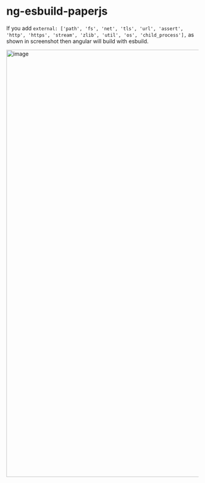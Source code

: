 # ng-esbuild-paperjs

If you add `external: ['path', 'fs', 'net', 'tls', 'url', 'assert', 'http', 'https', 'stream', 'zlib', 'util', 'os', 'child_process'],` as shown in screenshot then angular will build with esbuild.

<img width="1118" alt="image" src="https://github.com/emn-dev/ng-esbuild-paperjs/assets/65034617/6e70d416-5f59-46d7-99c7-b90d69d4ef68">
